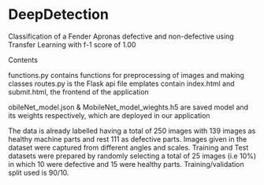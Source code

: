 # DeepDetection

Classification of a Fender Apronas defective and non-defective using Transfer Learning with f-1 score of 1.00

Contents

functions.py contains functions for preprocessing of images and making classes
routes.py is the Flask api file
emplates contain index.html and submit.html, the frontend of the application

obileNet_model.json & MobileNet_model_wieghts.h5 are saved model and its weights respectively, which are deployed in our application


The data is already labelled having a total of 250 images with 139 images as healthy machine parts and rest 111 as defective parts.
Images given in the dataset were captured from different angles and scales. Training and Test datasets were prepared by randomly 
selecting a total of 25 images (i.e 10%) in which 10 were defective and 15 were healthy parts. Training/validation split used is 90/10.
